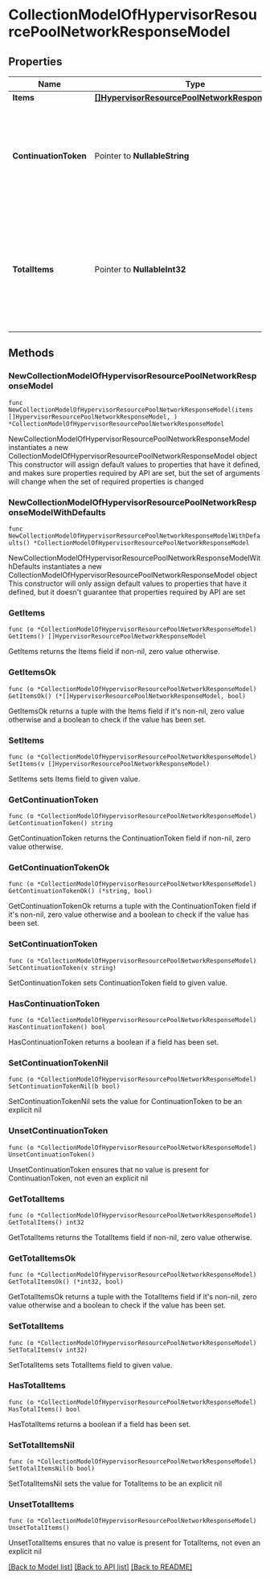 # CollectionModelOfHypervisorResourcePoolNetworkResponseModel

## Properties

Name | Type | Description | Notes
------------ | ------------- | ------------- | -------------
**Items** | [**[]HypervisorResourcePoolNetworkResponseModel**](HypervisorResourcePoolNetworkResponseModel.md) | List of items. | 
**ContinuationToken** | Pointer to **NullableString** | If present, indicates to the caller that the query was not complete, and they should call the API again specifying the continuation token as a query parameter. | [optional] 
**TotalItems** | Pointer to **NullableInt32** | Indicates the total number of items in the collection, which may be more than the number of Items returned, if there is a ContinuationToken.  Only returned in the response to &#x60;$search&#x60; APIs. | [optional] 

## Methods

### NewCollectionModelOfHypervisorResourcePoolNetworkResponseModel

`func NewCollectionModelOfHypervisorResourcePoolNetworkResponseModel(items []HypervisorResourcePoolNetworkResponseModel, ) *CollectionModelOfHypervisorResourcePoolNetworkResponseModel`

NewCollectionModelOfHypervisorResourcePoolNetworkResponseModel instantiates a new CollectionModelOfHypervisorResourcePoolNetworkResponseModel object
This constructor will assign default values to properties that have it defined,
and makes sure properties required by API are set, but the set of arguments
will change when the set of required properties is changed

### NewCollectionModelOfHypervisorResourcePoolNetworkResponseModelWithDefaults

`func NewCollectionModelOfHypervisorResourcePoolNetworkResponseModelWithDefaults() *CollectionModelOfHypervisorResourcePoolNetworkResponseModel`

NewCollectionModelOfHypervisorResourcePoolNetworkResponseModelWithDefaults instantiates a new CollectionModelOfHypervisorResourcePoolNetworkResponseModel object
This constructor will only assign default values to properties that have it defined,
but it doesn't guarantee that properties required by API are set

### GetItems

`func (o *CollectionModelOfHypervisorResourcePoolNetworkResponseModel) GetItems() []HypervisorResourcePoolNetworkResponseModel`

GetItems returns the Items field if non-nil, zero value otherwise.

### GetItemsOk

`func (o *CollectionModelOfHypervisorResourcePoolNetworkResponseModel) GetItemsOk() (*[]HypervisorResourcePoolNetworkResponseModel, bool)`

GetItemsOk returns a tuple with the Items field if it's non-nil, zero value otherwise
and a boolean to check if the value has been set.

### SetItems

`func (o *CollectionModelOfHypervisorResourcePoolNetworkResponseModel) SetItems(v []HypervisorResourcePoolNetworkResponseModel)`

SetItems sets Items field to given value.


### GetContinuationToken

`func (o *CollectionModelOfHypervisorResourcePoolNetworkResponseModel) GetContinuationToken() string`

GetContinuationToken returns the ContinuationToken field if non-nil, zero value otherwise.

### GetContinuationTokenOk

`func (o *CollectionModelOfHypervisorResourcePoolNetworkResponseModel) GetContinuationTokenOk() (*string, bool)`

GetContinuationTokenOk returns a tuple with the ContinuationToken field if it's non-nil, zero value otherwise
and a boolean to check if the value has been set.

### SetContinuationToken

`func (o *CollectionModelOfHypervisorResourcePoolNetworkResponseModel) SetContinuationToken(v string)`

SetContinuationToken sets ContinuationToken field to given value.

### HasContinuationToken

`func (o *CollectionModelOfHypervisorResourcePoolNetworkResponseModel) HasContinuationToken() bool`

HasContinuationToken returns a boolean if a field has been set.

### SetContinuationTokenNil

`func (o *CollectionModelOfHypervisorResourcePoolNetworkResponseModel) SetContinuationTokenNil(b bool)`

 SetContinuationTokenNil sets the value for ContinuationToken to be an explicit nil

### UnsetContinuationToken
`func (o *CollectionModelOfHypervisorResourcePoolNetworkResponseModel) UnsetContinuationToken()`

UnsetContinuationToken ensures that no value is present for ContinuationToken, not even an explicit nil
### GetTotalItems

`func (o *CollectionModelOfHypervisorResourcePoolNetworkResponseModel) GetTotalItems() int32`

GetTotalItems returns the TotalItems field if non-nil, zero value otherwise.

### GetTotalItemsOk

`func (o *CollectionModelOfHypervisorResourcePoolNetworkResponseModel) GetTotalItemsOk() (*int32, bool)`

GetTotalItemsOk returns a tuple with the TotalItems field if it's non-nil, zero value otherwise
and a boolean to check if the value has been set.

### SetTotalItems

`func (o *CollectionModelOfHypervisorResourcePoolNetworkResponseModel) SetTotalItems(v int32)`

SetTotalItems sets TotalItems field to given value.

### HasTotalItems

`func (o *CollectionModelOfHypervisorResourcePoolNetworkResponseModel) HasTotalItems() bool`

HasTotalItems returns a boolean if a field has been set.

### SetTotalItemsNil

`func (o *CollectionModelOfHypervisorResourcePoolNetworkResponseModel) SetTotalItemsNil(b bool)`

 SetTotalItemsNil sets the value for TotalItems to be an explicit nil

### UnsetTotalItems
`func (o *CollectionModelOfHypervisorResourcePoolNetworkResponseModel) UnsetTotalItems()`

UnsetTotalItems ensures that no value is present for TotalItems, not even an explicit nil

[[Back to Model list]](../README.md#documentation-for-models) [[Back to API list]](../README.md#documentation-for-api-endpoints) [[Back to README]](../README.md)


